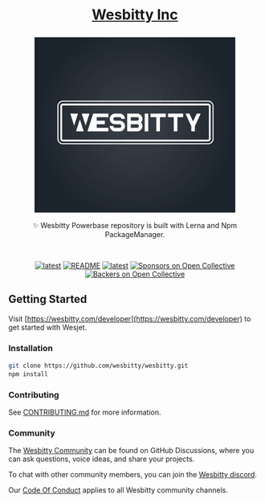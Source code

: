 # <p align="center">[Wesbitty Inc](https://wesbitty.com/)</p>

<p align="center">
<a href="https://wesbitty.com/">
    <picture>
      <source media="(prefers-color-scheme: dark)" srcset="apps/web/public/Logo/og/wesbitty-og.jpg">
      <img src="apps/web/public/Logo/og/wesbitty-og.jpg" alt="Wesbitty" width="400" />
    </picture> 
  </a>
</p>

<p align="center">✨ Wesbitty Powerbase repository is built with Lerna and Npm PackageManager.</P>
<br/>

<p align="center">
 <a href="https://www.npmjs.com/wesjet" title="latest"><img alt="latest" src="https://img.shields.io/npm/v/wesjet/latest?style=for-the-badge&logo=wesjet&logoColor=ffffff&color=66BF3C" /></a>
 <a href="https://github.com/wesbitty/wesbitty/blob/master/README.md" title="README"><img alt="README" src="https://img.shields.io/github/license/wesbitty/wesbitty?style=for-the-badge&logo=wesbitty&logoColor=ffffff&color=66BF3C" /></a>
  <a href="https://github.com/wesbitty/wesbitty/discussions/3" title="latest"><img alt="latest" src="https://img.shields.io/badge/community-join-4BC424.svg?style=for-the-badge&logo=Wesbitty&logoColor=ffffff&color=66BF3C" /></a>
<a href="#sponsors"><img src="https://opencollective.com/wesbitty/sponsors/badge.svg?style=for-the-badge&logo=Wesbitty&logoColor=ffffff&color=66BF3C" alt="Sponsors on Open Collective" /></a>
<a href="#backers"><img src="https://opencollective.com/wesbitty/backers/badge.svg?style=for-the-badge&logo=Wesbitty&logoColor=ffffff&color=66BF3C" alt="Backers on Open Collective" /></a>
</p>

## Getting Started

Visit [https://wesbitty.com/developer](https://wesbitty.com/developer) to get started with Wesjet.

### Installation

```sh
git clone https://github.com/wesbitty/wesbitty.git
npm install
```

### Contributing

See [CONTRIBUTING.md](https://github.com/wesbitty/wesbitty/blob/master/.github/CONTRIBUTING.md) for more information.

### Community

The [Wesbitty Community](https://github.com/wesbitty/wesbitty/discussions) can be found on GitHub Discussions, where you can ask questions, voice ideas, and share your projects.

To chat with other community members, you can join the [Wesbitty discord](https://discord.com).

Our [Code Of Conduct](https://github.com/wesbitty/wesbitty/blob/master/.github/CODE_OF_CONDUCT.md) applies to all Wesbitty community channels.
